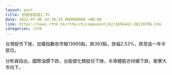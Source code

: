 ```yaml
---
layout: post
title: 台股低收逾2.5%
date: 2022-07-06 14:30:33.000000000 +08:00
link: https://news.rthk.hk/rthk/ch/component/k2/1656443-20220706.htm
categories: rthk
---
```


台灣股市下挫，加權指數收市報13985點，跌363點，跌幅2.53%，跌至逾一年半低位。

分析員指出，國際油價下跌，台股塑化類股份下挫，半導體股亦持續下跌，衝擊大市向下。
